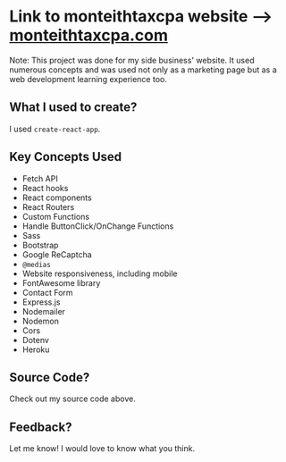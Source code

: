 # Link to monteithtaxcpa website --> [monteithtaxcpa.com](www.monteithtaxcpa.com)

Note: This project was done for my side business' website. It used numerous concepts and was used not only as a marketing page but as a web development learning experience too.

## What I used to create?

I used ```create-react-app```.

## Key Concepts Used

+ Fetch API
+ React hooks
+ React components
+ React Routers
+ Custom Functions
+ Handle ButtonClick/OnChange Functions
+ Sass
+ Bootstrap
+ Google ReCaptcha
+ ```@medias```
+ Website responsiveness, including mobile
+ FontAwesome library
+ Contact Form
+ Express.js
+ Nodemailer
+ Nodemon
+ Cors
+ Dotenv
+ Heroku

## Source Code?

Check out my source code above.

## Feedback?

Let me know! I would love to know what you think.